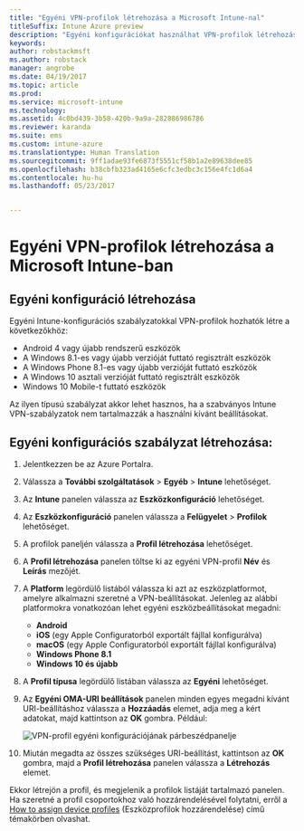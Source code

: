 ```yaml
---
title: "Egyéni VPN-profilok létrehozása a Microsoft Intune-nal"
titleSuffix: Intune Azure preview
description: "Egyéni konfigurációkat használhat VPN-profilok létrehozásához Intune-ban."
keywords: 
author: robstackmsft
ms.author: robstack
manager: angrobe
ms.date: 04/19/2017
ms.topic: article
ms.prod: 
ms.service: microsoft-intune
ms.technology: 
ms.assetid: 4c0bd439-3b58-420b-9a9a-282886986786
ms.reviewer: karanda
ms.suite: ems
ms.custom: intune-azure
ms.translationtype: Human Translation
ms.sourcegitcommit: 9ff1adae93fe6873f5551cf58b1a2e89638dee85
ms.openlocfilehash: b38cbfb323ad4165e6cfc3edbc3c156e4fc1d6a4
ms.contentlocale: hu-hu
ms.lasthandoff: 05/23/2017


---
```


# <a name="how-to-create-custom-vpn-profiles-in-microsoft-intune"></a>Egyéni VPN-profilok létrehozása a Microsoft Intune-ban

## <a name="create-a-custom-configuration"></a>Egyéni konfiguráció létrehozása
Egyéni Intune-konfigurációs szabályzatokkal VPN-profilok hozhatók létre a következőkhöz:

* Android 4 vagy újabb rendszerű eszközök
* A Windows 8.1-es vagy újabb verzióját futtató regisztrált eszközök
* A Windows Phone 8.1-es vagy újabb verzióját futtató eszközök
* A Windows 10 asztali verzióját futtató regisztrált eszközök 
* Windows 10 Mobile-t futtató eszközök

Az ilyen típusú szabályzat akkor lehet hasznos, ha a szabványos Intune VPN-szabályzatok nem tartalmazzák a használni kívánt beállításokat.

## <a name="to-create-a-custom-configuration-policy"></a>Egyéni konfigurációs szabályzat létrehozása:

1. Jelentkezzen be az Azure Portalra.
2. Válassza a **További szolgáltatások** > **Egyéb** > **Intune** lehetőséget.
3. Az **Intune** panelen válassza az **Eszközkonfiguráció** lehetőséget.
4. Az **Eszközkonfiguráció** panelen válassza a **Felügyelet** > **Profilok** lehetőséget.
5. A profilok paneljén válassza a **Profil létrehozása** lehetőséget.
6. A **Profil létrehozása** panelen töltse ki az egyéni VPN-profil **Név** és **Leírás** mezőjét.
7. A **Platform** legördülő listából válassza ki azt az eszközplatformot, amelyre alkalmazni szeretné a VPN-beállításokat. Jelenleg az alábbi platformokra vonatkozóan lehet egyéni eszközbeállításokat megadni:
    - **Android**
    - **iOS** (egy Apple Configuratorból exportált fájllal konfigurálva)
    - **macOS** (egy Apple Configuratorból exportált fájllal konfigurálva)
    - **Windows Phone 8.1**
    - **Windows 10 és újabb**
6. A **Profil típusa** legördülő listában válassza az **Egyéni** lehetőséget.
7. Az **Egyéni OMA-URI beállítások** panelen minden egyes megadni kívánt URI-beállításhoz válassza a **Hozzáadás** elemet, adja meg a kért adatokat, majd kattintson az **OK** gombra. Például:

   ![VPN-profil egyéni konfigurációjának párbeszédpanelje](./media/Intune_Add_VPN_URI.png)

4.  Miután megadta az összes szükséges URI-beállítást, kattintson az **OK** gombra, majd a **Profil létrehozása** panelen válassza a **Létrehozás** elemet.

Ekkor létrejön a profil, és megjelenik a profilok listáját tartalmazó panelen.
Ha szeretné a profil csoportokhoz való hozzárendelésével folytatni, erről a [How to assign device profiles](device-profile-assign.md) (Eszközprofilok hozzárendelése) című témakörben olvashat.





